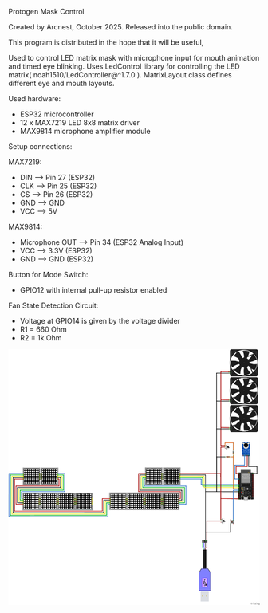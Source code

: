 Protogen Mask Control

Created by Arcnest, October 2025.
Released into the public domain.

This program is distributed in the hope that it will be useful,

Used to control LED matrix mask with microphone input for mouth animation and timed eye blinking.
Uses LedControl library for controlling the LED matrix( noah1510/LedController@^1.7.0 ).
MatrixLayout class defines different eye and mouth layouts.

Used hardware:
- ESP32 microcontroller
- 12 x MAX7219 LED 8x8 matrix driver
- MAX9814 microphone amplifier module

Setup connections:

MAX7219:
- DIN  --> Pin 27 (ESP32)
- CLK  --> Pin 25 (ESP32)
- CS   --> Pin 26 (ESP32)
- GND  --> GND 
- VCC  --> 5V 

MAX9814:
- Microphone OUT --> Pin 34 (ESP32 Analog Input)
- VCC           --> 3.3V (ESP32)
- GND           --> GND (ESP32)
 
Button for Mode Switch:
- GPIO12 with internal pull-up resistor enabled

Fan State Detection Circuit:
- Voltage at GPIO14 is given by the voltage divider
- R1 = 660 Ohm
- R2 = 1k Ohm

![circuit diagram](https://github.com/arcnest/ProtogenProject/blob/master/Verkabelung/ProtogenLayout_Steckplatine.png?raw=true)


